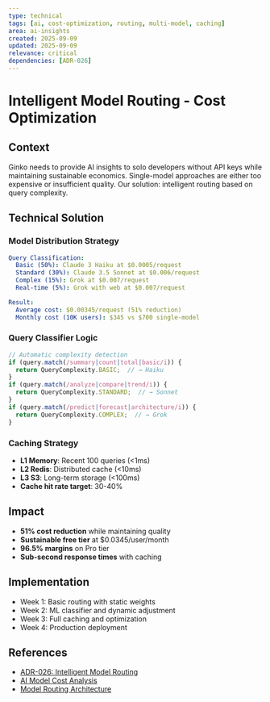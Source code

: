 ```yaml
---
type: technical
tags: [ai, cost-optimization, routing, multi-model, caching]
area: ai-insights
created: 2025-09-09
updated: 2025-09-09
relevance: critical
dependencies: [ADR-026]
---
```


# Intelligent Model Routing - Cost Optimization

## Context
Ginko needs to provide AI insights to solo developers without API keys while maintaining sustainable economics. Single-model approaches are either too expensive or insufficient quality. Our solution: intelligent routing based on query complexity.

## Technical Solution

### Model Distribution Strategy
```yaml
Query Classification:
  Basic (50%): Claude 3 Haiku at $0.0005/request
  Standard (30%): Claude 3.5 Sonnet at $0.006/request
  Complex (15%): Grok at $0.007/request
  Real-time (5%): Grok with web at $0.007/request

Result:
  Average cost: $0.00345/request (51% reduction)
  Monthly cost (10K users): $345 vs $700 single-model
```

### Query Classifier Logic
```typescript
// Automatic complexity detection
if (query.match(/summary|count|total|basic/i)) {
  return QueryComplexity.BASIC;  // → Haiku
}
if (query.match(/analyze|compare|trend/i)) {
  return QueryComplexity.STANDARD;  // → Sonnet
}
if (query.match(/predict|forecast|architecture/i)) {
  return QueryComplexity.COMPLEX;  // → Grok
}
```

### Caching Strategy
- **L1 Memory**: Recent 100 queries (<1ms)
- **L2 Redis**: Distributed cache (<10ms)
- **L3 S3**: Long-term storage (<100ms)
- **Cache hit rate target**: 30-40%

## Impact
- **51% cost reduction** while maintaining quality
- **Sustainable free tier** at $0.0345/user/month
- **96.5% margins** on Pro tier
- **Sub-second response times** with caching

## Implementation
- Week 1: Basic routing with static weights
- Week 2: ML classifier and dynamic adjustment
- Week 3: Full caching and optimization
- Week 4: Production deployment

## References
- [ADR-026: Intelligent Model Routing](docs/adr/ADR-026-intelligent-model-routing.md)
- [AI Model Cost Analysis](docs/PRD/ai-model-cost-analysis.md)
- [Model Routing Architecture](docs/PRD/intelligent-model-routing-architecture.md)